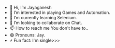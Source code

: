- 👋 Hi, I’m Jayaganesh
- 👀 I’m interested in playing Games and Automation.
- 🌱 I’m currently learning Selenium.
- 💞️ I’m looking to collaborate on Chat.
- 📫 How to reach me You don't have to..
- 😄 Pronouns: Jay.
- ⚡ Fun fact: I'm single>>>

<!---
Jayaganesh0408/Jayaganesh0408 is a ✨ special ✨ repository because its `README.md` (this file) appears on your GitHub profile.
You can click the Preview link to take a look at your changes.
--->
